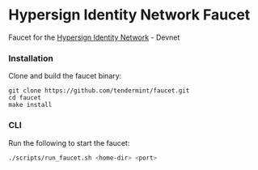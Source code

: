 # Hypersign Identity Network Faucet

Faucet for the <a href="https://github.com/hypersign-protocol/hid-node">Hypersign Identity Network</a> - Devnet

### Installation

Clone and build the faucet binary:

```
git clone https://github.com/tendermint/faucet.git
cd faucet
make install
```

### CLI

Run the following to start the faucet:

```sh
./scripts/run_faucet.sh <home-dir> <port>
```

